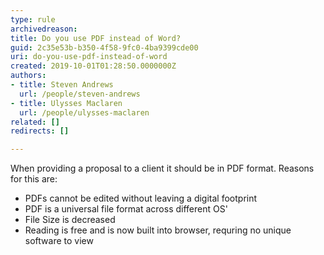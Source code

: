 ```yaml
---
type: rule
archivedreason: 
title: Do you use PDF instead of Word?
guid: 2c35e53b-b350-4f58-9fc0-4ba9399cde00
uri: do-you-use-pdf-instead-of-word
created: 2019-10-01T01:28:50.0000000Z
authors:
- title: Steven Andrews
  url: /people/steven-andrews
- title: Ulysses Maclaren
  url: /people/ulysses-maclaren
related: []
redirects: []

---
```


When providing a proposal to a client it should be in PDF format. Reasons for this are:

<!--endintro-->

* PDFs cannot be edited without leaving a digital footprint
* PDF is a universal file format across different OS'
* File Size is decreased
* Reading is free and is now built into browser, requring no unique software to view
